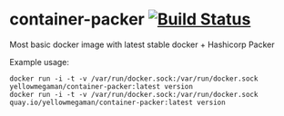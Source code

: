 # container-packer [![Build Status](https://cloud.drone.io/api/badges/yellowmegaman/container-packer/status.svg)](https://cloud.drone.io/yellowmegaman/container-packer)

Most basic docker image with latest stable docker + Hashicorp Packer

Example usage:
```
docker run -i -t -v /var/run/docker.sock:/var/run/docker.sock yellowmegaman/container-packer:latest version
docker run -i -t -v /var/run/docker.sock:/var/run/docker.sock quay.io/yellowmegaman/container-packer:latest version
```
